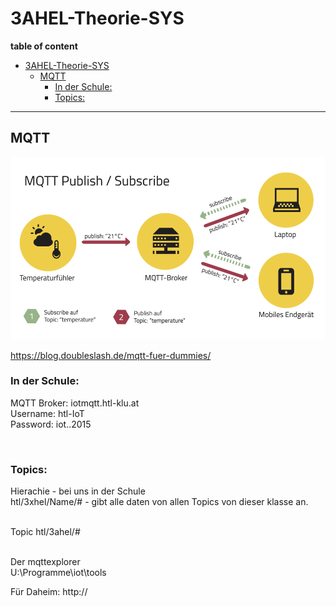 # 3AHEL-Theorie-SYS

**table of content**
- [3AHEL-Theorie-SYS](#3ahel-theorie-sys)
  - [MQTT](#mqtt)
    - [In der Schule:<br>](#in-der-schule)
    - [Topics:<br>](#topics)
___
## MQTT
![](img/csm_mqtt.png)

https://blog.doubleslash.de/mqtt-fuer-dummies/

### In der Schule:<br>
MQTT Broker: iotmqtt.htl-klu.at<br>
Username: htl-IoT<br>
Password: iot..2015<br>

<br>

### Topics:<br>
Hierachie - bei uns in der Schule <br>
htl/3xhel/Name/# - gibt alle daten von allen Topics von dieser klasse an.<br>
<br>

Topic htl/3ahel/#

<br>
Der mqttexplorer<br>
U:\Programme\iot\tools

<br>

Für Daheim: http://
